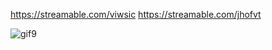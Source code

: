 https://streamable.com/viwsic
https://streamable.com/jhofvt

![gif9](https://github.com/user-attachments/assets/8d77713d-0803-4faf-a05d-a64def161e54)
